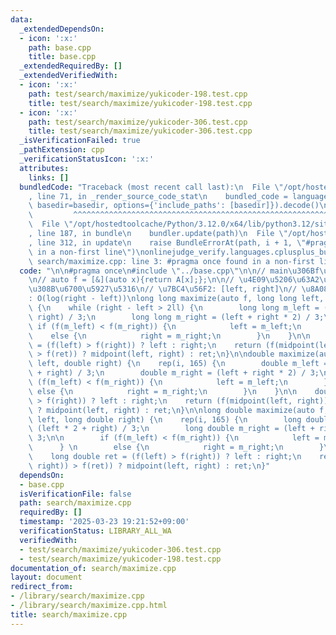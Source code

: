 ```yaml
---
data:
  _extendedDependsOn:
  - icon: ':x:'
    path: base.cpp
    title: base.cpp
  _extendedRequiredBy: []
  _extendedVerifiedWith:
  - icon: ':x:'
    path: test/search/maximize/yukicoder-198.test.cpp
    title: test/search/maximize/yukicoder-198.test.cpp
  - icon: ':x:'
    path: test/search/maximize/yukicoder-306.test.cpp
    title: test/search/maximize/yukicoder-306.test.cpp
  _isVerificationFailed: true
  _pathExtension: cpp
  _verificationStatusIcon: ':x:'
  attributes:
    links: []
  bundledCode: "Traceback (most recent call last):\n  File \"/opt/hostedtoolcache/Python/3.12.0/x64/lib/python3.12/site-packages/onlinejudge_verify/documentation/build.py\"\
    , line 71, in _render_source_code_stat\n    bundled_code = language.bundle(stat.path,\
    \ basedir=basedir, options={'include_paths': [basedir]}).decode()\n          \
    \         ^^^^^^^^^^^^^^^^^^^^^^^^^^^^^^^^^^^^^^^^^^^^^^^^^^^^^^^^^^^^^^^^^^^^^^^^^^^^^^^^^\n\
    \  File \"/opt/hostedtoolcache/Python/3.12.0/x64/lib/python3.12/site-packages/onlinejudge_verify/languages/cplusplus.py\"\
    , line 187, in bundle\n    bundler.update(path)\n  File \"/opt/hostedtoolcache/Python/3.12.0/x64/lib/python3.12/site-packages/onlinejudge_verify/languages/cplusplus_bundle.py\"\
    , line 312, in update\n    raise BundleErrorAt(path, i + 1, \"#pragma once found\
    \ in a non-first line\")\nonlinejudge_verify.languages.cplusplus_bundle.BundleErrorAt:\
    \ search/maximize.cpp: line 3: #pragma once found in a non-first line\n"
  code: "\n\n#pragma once\n#include \"../base.cpp\"\n\n// main\u306Bf\u3092\u304A\u304F\
    \n// auto f = [&](auto x){return A[x];};\n\n// \u4E09\u5206\u63A2\u7D22\u306B\u3088\
    \u308B\u6700\u5927\u5316\n// \u7BC4\u56F2: [left, right]\n// \u8A08\u7B97\u91CF\
    : O(log(right - left))\nlong long maximize(auto f, long long left, long long right)\
    \ {\n    while (right - left > 2ll) {\n        long long m_left = (left * 2 +\
    \ right) / 3;\n        long long m_right = (left + right * 2) / 3;\n\n       \
    \ if (f(m_left) < f(m_right)) {\n            left = m_left;\n        } \n    \
    \    else {\n            right = m_right;\n        }\n    }\n\n    long long ret\
    \ = (f(left) > f(right)) ? left : right;\n    return (f(midpoint(left, right))\
    \ > f(ret)) ? midpoint(left, right) : ret;\n}\n\ndouble maximize(auto f, double\
    \ left, double right) {\n    rep(i, 165) {\n        double m_left = (left * 2\
    \ + right) / 3;\n        double m_right = (left + right * 2) / 3;\n\n        if\
    \ (f(m_left) < f(m_right)) {\n            left = m_left;\n        } \n       \
    \ else {\n            right = m_right;\n        }\n    }\n\n    double ret = (f(left)\
    \ > f(right)) ? left : right;\n    return (f(midpoint(left, right)) > f(ret))\
    \ ? midpoint(left, right) : ret;\n}\n\nlong double maximize(auto f, long double\
    \ left, long double right) {\n    rep(i, 165) {\n        long double m_left =\
    \ (left * 2 + right) / 3;\n        long double m_right = (left + right * 2) /\
    \ 3;\n\n        if (f(m_left) < f(m_right)) {\n            left = m_left;\n  \
    \      } \n        else {\n            right = m_right;\n        }\n    }\n\n\
    \    long double ret = (f(left) > f(right)) ? left : right;\n    return (f(midpoint(left,\
    \ right)) > f(ret)) ? midpoint(left, right) : ret;\n}"
  dependsOn:
  - base.cpp
  isVerificationFile: false
  path: search/maximize.cpp
  requiredBy: []
  timestamp: '2025-03-23 19:21:52+09:00'
  verificationStatus: LIBRARY_ALL_WA
  verifiedWith:
  - test/search/maximize/yukicoder-306.test.cpp
  - test/search/maximize/yukicoder-198.test.cpp
documentation_of: search/maximize.cpp
layout: document
redirect_from:
- /library/search/maximize.cpp
- /library/search/maximize.cpp.html
title: search/maximize.cpp
---
```

